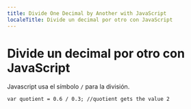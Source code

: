 ```yaml
---
title: Divide One Decimal by Another with JavaScript
localeTitle: Divide un decimal por otro con JavaScript
---
```

# Divide un decimal por otro con JavaScript

Javascript usa el símbolo `/` para la división.
```
var quotient = 0.6 / 0.3; //quotient gets the value 2 

```